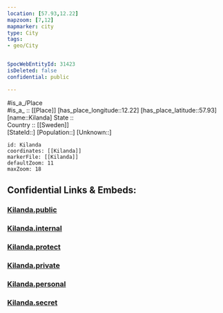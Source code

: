 ```yaml
---
location: [57.93,12.22] 
mapzoom: [7,12] 
mapmarker: city 
type: City
tags:
- geo/City


SpocWebEntityId: 31423
isDeleted: false
confidential: public

---
```

#is_a_/Place  
#is_a_ :: [[Place]] 
[has_place_longitude::12.22] 
[has_place_latitude::57.93] 
[name::Kilanda] 
State ::  
Country :: [[Sweden]]  
[StateId::] 
[Population::] 
[Unknown::] 


```leaflet
id: Kilanda
coordinates: [[Kilanda]] 
markerFile: [[Kilanda]] 
defaultZoom: 11 
maxZoom: 18
```


## Confidential Links & Embeds: 

### [Kilanda.public](/_public/\Earth\Continent\Europe\Europe~North\Sweden\Provinces~Sweden\Västra_Götaland\CityKilanda.public.md) 

### [Kilanda.internal](/_internal/\Earth\Continent\Europe\Europe~North\Sweden\Provinces~Sweden\Västra_Götaland\CityKilanda.internal.md) 

### [Kilanda.protect](/_protect/\Earth\Continent\Europe\Europe~North\Sweden\Provinces~Sweden\Västra_Götaland\CityKilanda.protect.md) 

### [Kilanda.private](/_private/\Earth\Continent\Europe\Europe~North\Sweden\Provinces~Sweden\Västra_Götaland\CityKilanda.private.md) 

### [Kilanda.personal](/_personal/\Earth\Continent\Europe\Europe~North\Sweden\Provinces~Sweden\Västra_Götaland\CityKilanda.personal.md) 

### [Kilanda.secret](/_secret/\Earth\Continent\Europe\Europe~North\Sweden\Provinces~Sweden\Västra_Götaland\CityKilanda.secret.md)

